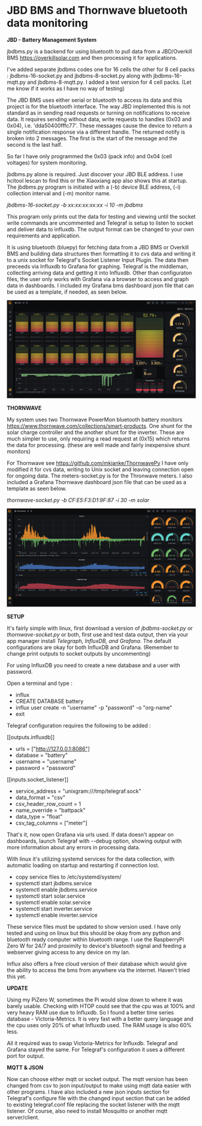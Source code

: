 # JBD BMS and Thornwave bluetooth data monitoring

**JBD - Battery Management System**

jbdbms.py is a backend for using bluetooth to pull data from a JBD/Overkill BMS https://overkillsolar.com and then processing it for applications. 

I've added separate jbdbms codes one for 16 cells the other for 8 cell packs : jbdbms-16-socket.py and jbdbms-8-socket.py along with jbdbms-16-mqtt.py and jbdbms-8-mqtt.py. I added a test version for 4 cell packs. (Let me know if it works as I have no way of testing)

The JBD BMS uses either serial or bluetooth to access its data and this project is for the bluetooth interface. The way JBD implemented this is not standard as in sending read requests or turning on notifications to receive data. It requires sending without data, write requests to handles (0x03 and 0x04), i.e. 'dda50400fffc77'. These messages cause the device to return a single notification response via a different handle. The returned notify is broken into 2 messages. The first is the start of the message and the second is the last half. 

So far I have only programmed the 0x03 (pack info) and 0x04 (cell voltages) for system monitoring.

jbdbms.py alone is required. Just discover your JBD BLE address. I use hcitool lescan to find this or the Xiaoxiang app also shows this at startup. The jbdbms.py program is initiated with a (-b) device BLE address, (-i) collection interval and (-m) monitor name.

*jbdbms-16-socket.py -b xx:xx:xx:xx:xx -i 10 -m jbdbms*

This program only prints out the data for testing and viewing until the socket write commands are uncommented and Telegraf is setup to listen to socket and deliver data to influxdb. The output format can be changed to your own requirements and application.

It is using bluetooth (bluepy) for fetching data from a JBD BMS or Overkill BMS and building data structures then formatting it to cvs data and writing it to a unix socket for Telegraf's Socket Listener Input Plugin. The data then preceeds via Influxdb to Grafana for graphing. Telegraf is the middleman, collecting arriving data and getting it into Influxdb. Other than configuraton files, the user only works with Grafana via a browser to access and graph data in dashboards. I included my Grafana bms dashboard json file that can be used as a template, if needed, as seen below.

![Screenshot](/graphics/jbdbms.png)

**THORNWAVE**

My system uses two Thornwave PowerMon bluetooth battery monitors https://www.thornwave.com/collections/smart-products. One shunt for the solar charge controller and the another shunt for the inverter. These are much simpler to use, only requiring a read request at (0x15) which returns the data for processing. (these are well made and fairly inexpensive shunt monitors)

For Thornwave see https://github.com/mkjanke/ThornwavePy I have only modified it for cvs data, writing to Unix socket and leaving connection open for ongoing data. The meters-socket.py is for the Thronwave meters.  I also included a Grafana Thornwave dashboard json file that can be used as a template as seen below.

*thornwave-socket.py -b CF:E5:F3:D1:9F:87 -i 30 -m solar*

![Screenshot](/graphics/thornwave.png)

**SETUP**

It's fairly simple with linux, first download a version of *jbdbms-socket.py* or *thornwave-socket.py* or both, first use and test data output, then via your app manager install *Telegraph, InfluxDB, and Grafana*. The default configurations are okay for both InfluxDB and Grafana. (Remember to change print outputs to socket outputs by uncommenting)

For using InfluxDB you need to create a new database and a user with password. 

Open a terminal and type :
* influx
* CREATE DATABASE battery
* influx user create -n "username" -p "password" -o "org-name"
* exit

Telegraf configuration requires the following to be added :

[[outputs.influxdb]]
 * urls = ["http://127.0.0.1:8086"]
 * database = "battery"
 * username = "username"
 * password = "password"

[[inputs.socket_listener]]
 * service_address = "unixgram:///tmp/telegraf.sock"
 * data_format = "csv"
 * csv_header_row_count = 1
 * name_override = "battpack"
 * data_type = "float"  
 * csv_tag_columns = ["meter"]
  
That's it, now open Grafana via urls used. If data doesn't appear on dashboards, launch Telegraf with --debug option, showing output with more information about any errors in processing data.
  
With linux it's utilizing systemd services for the data collection, with automatic loading on startup and restarting if connection lost. 
* copy service files to /etc/systemd/system/
* systemctl start jbdbms.service
* systemctl enable jbdbms.service
* systemctl start solar.service
* systemctl enable solar.service
* systemctl start inverter.service
* systemctl enable inverter.service

These service files must be updated to show version used. I have only tested and using on  linux but this should be okay from any python and bluetooth ready computer within bluetooth range. I use the RaspberryPi Zero W for 24/7 and proximity to device's bluetooth signal and feeding a webserver giving access to any device on my lan. 

Influx also offers a free cloud version of their database which would give the ability to access the bms from anywhere via the internet. Haven't tried this yet.

**UPDATE**

Using my PiZero W, sometimes the Pi would slow down to where it was barely usable. Checking with HTOP could see that the cpu was at 100% and very heavy RAM use due to Influxdb. So I found a better time series database - Victoria-Metrics. It is very fast with a better query language and the cpu uses only 20% of what Influxdb used. The RAM usage is also 60% less.

All it required was to swap Victoria-Metrics for Influxdb. Telegraf and Grafana stayed the same. For Telegraf's configuration it uses a different port for output.

**MQTT & JSON**

Now can choose either mqtt or socket output. The mqtt version has been changed from csv to json input/output to make using mqtt data easier with other programs. I have also included a new json inputs section for Telegraf's configure file with the changed input section that can be added to existing telegraf.conf file replacing the socket listener with the mqtt listener. Of course, also need to install Mosquitto or another mqtt server/client.




